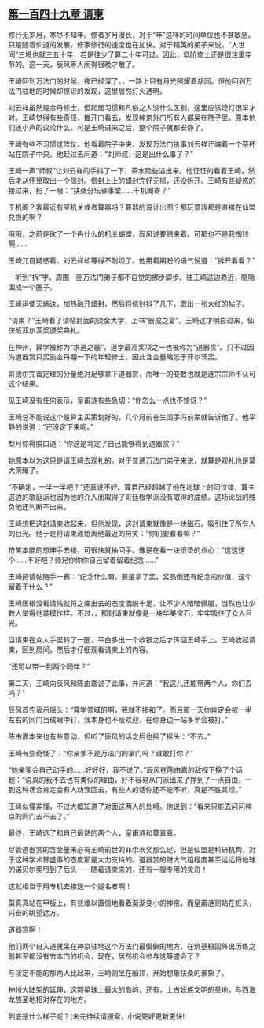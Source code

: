 ## [第一百四十九章 请柬](https://www.xxbiquge.com/11_11207/8914527.html)


  修行无岁月，寒尽不知年。修者岁月漫长，对于“年”这样的时间单位也不甚敏感。只是随着仙道的发展，修家修行的速度也在加快。对于精英的弟子来说，“人世间”三境也就三五十年，若是往少了算二十年可过。因此，低阶修士还是很注重年节的。这一天，辰风等人闹得很晚才散了。

  王崎回到万法门的时候，夜已经深了。，一路上只有月光照耀着胡同。但他回到万法门驻地的时候却惊讶的发现，这里居然灯火通明。

  刘云祥虽然是金丹修士，但起居习惯和凡俗之人没什么区别，这里应该熄灯很早才对。王崎觉得有些奇怪，推开门看去，发现神京外门所有人都呆在院子里。原本他们还小声的议论什么。可是王崎进来之后，整个院子就都安静了。

  王崎有些不习惯这阵仗。他看着院子中央，发现万法门执事刘云祥正端着一个茶杯站在院子中央。他赶过去问道：“刘师叔，这是出什么事了？”

  王崎一声“师叔”让刘云祥的手抖了一下，茶水险些溢出来。他怔怔的看着王崎，然后才从怀里取出一个信封。信封上上的蜡封完好无损，还没拆开。王崎有些疑惑的接过来，扫了一眼：“扶桑分坛驿事堂……千机阁寄？”

  千机阁？我最近有买机关或者算器吗？算器的设计出图？那玩意我都是直接在仙盟兑换的啊？

  哦哦，之前是砍了一个冉什么的机关蝴蝶，辰风说要赔来着。可那也不是我掏钱啊……

  王崎兀自疑惑着。刘云祥却等得不耐烦了。他用着期盼的语气说道：“拆开看看？”

  一听到“拆”字。周围一圈万法门弟子都不自觉的挪步脚步。往王崎这边靠近，隐隐围成一个圈子。

  王崎运使天熵诀，加热融开蜡封，然后将信封抖了几下，取出一张大红的帖子。

  “请柬？”王崎看了请帖封面的烫金大字，上书“器成之宴”。王崎这才明白过来，仙侠版菲尔茨奖颁奖典礼。

  在神州，算学被称为“求道之器”。道学最高奖项之一也被称为“道器赏”。只不过因为道器赏只奖励金丹期一下的年轻修士，因此含金量略低于菲尔茨奖。

  哥德尔完备定理的分量绝对足够拿下道器赏，而唯一的变数也就是连宗宗师不认可这个结果。

  见王崎没有任何表示，皇甫涟有些急切：“你怎么一点也不惊讶？”

  王崎总不能说这个是算主买策划好的，几个月前苍生国手冯前辈就告诉他了。他平静的说道：“还没定下来呢。”

  梨月惊得脱口道：“你这是笃定了自己能够得到道器赏？”

  她原本以为这只是请王崎去观礼的。对于普通万法门弟子来说，就算是观礼也是莫大荣耀了。

  “不确定，一半一半吧？”还真说不好。算君已经超越了他在地球上的同位体，算主这边的歌庭派也因为他的介入而取得了哥廷根学派没有取得的成绩。这场论战的胜负他还判断不出来。

  王崎想把这封请柬收起来，但他发现，这封请柬就像是一块磁石。吸引住了所有人的目光。他于是将请柬递给离他最近的符笑：“你们要看看嘛？”

  符笑本能的想伸手去接，可很快就抽回手。像是在看一块很烫的点心：“这这这个……不好吧？师兄你你你自己留着留着纪念……”

  王崎把请帖随手一赛：“纪念什么啊，要是拿了奖，奖品倒还有纪念的价值，这个留着干什么？”

  王崎压根没看请帖就将之递出去的态度洒脱十足，让不少人暗暗佩服，当然也让少数人举得他装模作样。不过，，那封请柬就像是一块华美宝石，牢牢吸住了众人目光。

  当请柬在众人手里转了一圈，平白多出一个收银之后才传回王崎手上。王崎收起请柬，回到房间，然后才仔细观看请柬上的内容。

  “还可以带一到两个同伴？”

  第二天，王崎向辰风和陈由嘉说了此事，并问道：“我这儿还能带两个人，你们去吗？”

  辰风首先表示摇头：“算学领域的啊，我就不掺和了。而且那一天你肯定会被一半左右的同门当成眼中钉，我本身也不瘦欢迎，在你身边一站多半会被打。”

  陈由嘉本来也有些意动，但听了辰风的话之后也摇了摇头：“不去。”

  王崎有些奇怪了：“你亲爹不是万法门的掌门吗？谁敢打你？”

  “她亲爹会自己动手的……好好好，我不说了。”辰风在陈由嘉的敌视下换了个话题：“说真的我不去也有类似的理由，好不容易从门派出来了挣到了一点自由，一到这种场合肯定会有人劝我回去，有些人的话你还不能不听，真是不胜其烦。”

  王崎似懂非懂，不过大概知道了对面这两人的处境。他说到：“看来只能去问问神京的同门去不去了。”

  最终，王崎选了和自己最熟的两个人，皇甫涟和莫真真。

  尽管道器赏的含金量未必有王崎前世的菲尔茨奖那么足，但是仙盟是科研机构，对于这种学术界盛事的态度那是大力支持的。道器赏的财大气粗程度甚至远远将地球的诺贝尔奖甩到了后头——随着请柬来的，还有一艘专用的灵舟！

  这就相当于用专机去接送一个提名者啊！

  莫真真站在甲板上，有些难以置信地看着渐渐变小的神京。而皇甫涟则站在桩头，兴奋的眺望远方。

  道器赏啊！

  他们两个自入道就呆在神京驻地这个万法门最偏僻的地方，在筑基稳固外出历练之前甚至都没有去本门的机会，现在，居然机会参与这等盛会了？

  与淡定不能的那两人比起来，王崎则坐在船顶，开始想象扶桑的景象了。

  神州大陆架的延伸，这颗星球上最大的岛屿，还有，上古妖族文明的圣地，与西海龙族圣地相对存在的地方。

  到底是什么样子呢？(未完待续请搜索，小说更好更新更快!
